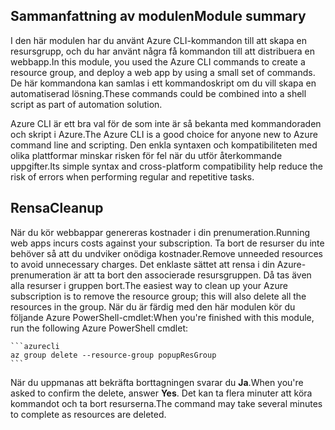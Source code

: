 ## <a name="module-summary"></a><span data-ttu-id="5496f-101">Sammanfattning av modulen</span><span class="sxs-lookup"><span data-stu-id="5496f-101">Module summary</span></span>
<span data-ttu-id="5496f-102">I den här modulen har du använt Azure CLI-kommandon till att skapa en resursgrupp, och du har använt några få kommandon till att distribuera en webbapp.</span><span class="sxs-lookup"><span data-stu-id="5496f-102">In this module, you used the Azure CLI commands to create a resource group, and deploy a web app by using a small set of commands.</span></span> <span data-ttu-id="5496f-103">De här kommandona kan samlas i ett kommandoskript om du vill skapa en automatiserad lösning.</span><span class="sxs-lookup"><span data-stu-id="5496f-103">These commands could be combined into a shell script as part of automation solution.</span></span>

<span data-ttu-id="5496f-104">Azure CLI är ett bra val för de som inte är så bekanta med kommandoraden och skript i Azure.</span><span class="sxs-lookup"><span data-stu-id="5496f-104">The Azure CLI is a good choice for anyone new to Azure command line and scripting.</span></span> <span data-ttu-id="5496f-105">Den enkla syntaxen och kompatibiliteten med olika plattformar minskar risken för fel när du utför återkommande uppgifter.</span><span class="sxs-lookup"><span data-stu-id="5496f-105">Its simple syntax and cross-platform compatibility help reduce the risk of errors when performing regular and repetitive tasks.</span></span>

## <a name="cleanup"></a><span data-ttu-id="5496f-106">Rensa</span><span class="sxs-lookup"><span data-stu-id="5496f-106">Cleanup</span></span>
<span data-ttu-id="5496f-107">När du kör webbappar genereras kostnader i din prenumeration.</span><span class="sxs-lookup"><span data-stu-id="5496f-107">Running web apps incurs costs against your subscription.</span></span> <span data-ttu-id="5496f-108">Ta bort de resurser du inte behöver så att du undviker onödiga kostnader.</span><span class="sxs-lookup"><span data-stu-id="5496f-108">Remove unneeded resources to avoid unnecessary charges.</span></span> <span data-ttu-id="5496f-109">Det enklaste sättet att rensa i din Azure-prenumeration är att ta bort den associerade resursgruppen. Då tas även alla resurser i gruppen bort.</span><span class="sxs-lookup"><span data-stu-id="5496f-109">The easiest way to clean up your Azure subscription is to remove the resource group; this will also delete all the resources in the group.</span></span> <span data-ttu-id="5496f-110">När du är färdig med den här modulen kör du följande Azure PowerShell-cmdlet:</span><span class="sxs-lookup"><span data-stu-id="5496f-110">When you're finished with this module, run the following Azure PowerShell cmdlet:</span></span>

    ```azurecli
    az group delete --resource-group popupResGroup
    ```

<span data-ttu-id="5496f-111">När du uppmanas att bekräfta borttagningen svarar du **Ja**.</span><span class="sxs-lookup"><span data-stu-id="5496f-111">When you're asked to confirm the delete, answer **Yes**.</span></span> <span data-ttu-id="5496f-112">Det kan ta flera minuter att köra kommandot och ta bort resurserna.</span><span class="sxs-lookup"><span data-stu-id="5496f-112">The command may take several minutes to complete as resources are deleted.</span></span> 